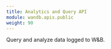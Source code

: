 ```yaml
---
title: Analytics and Query API
module: wandb.apis.public
weight: 90
---
```

Query and analyze data logged to W&B.
